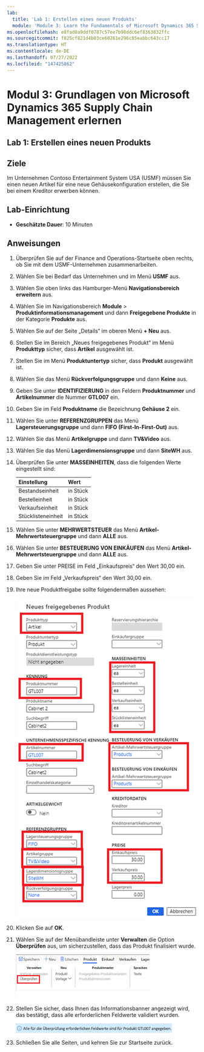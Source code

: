 ```yaml
---
lab:
  title: 'Lab 1: Erstellen eines neuen Produkts'
  module: 'Module 3: Learn the Fundamentals of Microsoft Dynamics 365 Supply Chain Management'
ms.openlocfilehash: e8fad0a9ddf0787c57ee7b98ddc6ef8363832ffc
ms.sourcegitcommit: f825cf821d4b03ce60261e296c85eabbc643cc17
ms.translationtype: HT
ms.contentlocale: de-DE
ms.lasthandoff: 07/27/2022
ms.locfileid: "147425862"
---
```

# <a name="module-3-learn-the-fundamentals-of-microsoft-dynamics-365-supply-chain-management"></a>Modul 3: Grundlagen von Microsoft Dynamics 365 Supply Chain Management erlernen

## <a name="lab-1---create-a-new-product"></a>Lab 1: Erstellen eines neuen Produkts

## <a name="objectives"></a>Ziele

Im Unternehmen Contoso Entertainment System USA (USMF) müssen Sie einen neuen Artikel für eine neue Gehäusekonfiguration erstellen, die Sie bei einem Kreditor erwerben können.

## <a name="lab-setup"></a>Lab-Einrichtung

   - **Geschätzte Dauer**: 10 Minuten

## <a name="instructions"></a>Anweisungen

1. Überprüfen Sie auf der Finance and Operations-Startseite oben rechts, ob Sie mit dem USMF-Unternehmen zusammenarbeiten.

1. Wählen Sie bei Bedarf das Unternehmen und im Menü **USMF** aus.

1. Wählen Sie oben links das Hamburger-Menü **Navigationsbereich erweitern** aus.

1. Wählen Sie im Navigationsbereich **Module** > **Produktinformationsmanagement** und dann **Freigegebene Produkte** in der Kategorie **Produkte** aus.

1. Wählen Sie auf der Seite „Details“ im oberen Menü **+ Neu** aus.

1. Stellen Sie im Bereich „Neues freigegebenes Produkt“ im Menü **Produkttyp** sicher, dass **Artikel** ausgewählt ist.

1. Stellen Sie im Menü **Produktuntertyp** sicher, dass **Produkt** ausgewählt ist.

1. Wählen Sie das Menü **Rückverfolgungsgruppe** und dann **Keine** aus.

1. Geben Sie unter **IDENTIFIZIERUNG** in den Feldern **Produktnummer** und **Artikelnummer** die Nummer **GTL007** ein.

1. Geben Sie im Feld **Produktname** die Bezeichnung **Gehäuse 2** ein.

1. Wählen Sie unter **REFERENZGRUPPEN** das Menü **Lagersteuerungsgruppe** und dann **FIFO (First-In-First-Out)** aus.

1. Wählen Sie das Menü **Artikelgruppe** und dann **TV&Video** aus.

1. Wählen Sie das Menü **Lagerdimensionsgruppe** und dann **SiteWH** aus.

1. Überprüfen Sie unter **MASSEINHEITEN**, dass die folgenden Werte eingestellt sind:

    | **Einstellung**| **Wert**|
    | :--- | :--- |
    | Bestandseinheit| in Stück|
    | Bestelleinheit| in Stück|
    | Verkaufseinheit| in Stück|
    | Stücklisteneinheit| in Stück|

1. Wählen Sie unter **MEHRWERTSTEUER** das Menü **Artikel-Mehrwertsteuergruppe** und dann **ALLE** aus.

1. Wählen Sie unter **BESTEUERUNG VON EINKÄUFEN** das Menü **Artikel-Mehrwertsteuergruppe** und dann **ALLE** aus.

1. Geben Sie unter PREISE im Feld „Einkaufspreis“ den Wert 30,00 ein.

1. Geben Sie im Feld „Verkaufspreis“ den Wert 30,00 ein.

1. Ihre neue Produktfreigabe sollte folgendermaßen aussehen:

    ![Bildschirmbild mit dem ausgefüllten Produktformular für neue Versionen](./media/lp1-m2-new-release-product.png)

1. Klicken Sie auf **OK**.

1. Wählen Sie auf der Menübandleiste unter **Verwalten** die Option **Überprüfen** aus, um sicherzustellen, dass das Produkt finalisiert wurde.

    ![Bildschirmbild mit der Menübandleiste mit hervorgehobener Überprüfung](./media/lp1-m2-validate-ribbon-bar.png)

1. Stellen Sie sicher, dass Ihnen das Informationsbanner angezeigt wird, das bestätigt, dass alle erforderlichen Feldwerte validiert wurden.

    ![Bildschirmbild der Benachrichtigung, dass alle erforderlichen Felder validiert wurden](./media/lp1-m2-confirmation-of-validation.png)

1. Schließen Sie alle Seiten, und kehren Sie zur Startseite zurück.
